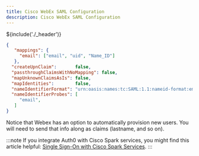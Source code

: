 ```yaml
---
title: Cisco WebEx SAML Configuration
description: Cisco WebEx SAML Configuration
---
```


${include('./_header')}

```json
{
   "mappings": {
     "email": ["email", "uid", "Name_ID"]
   },
  "createUpnClaim":       false,
  "passthroughClaimsWithNoMapping": false,
  "mapUnknownClaimsAsIs": false,
  "mapIdentities":        false,
  "nameIdentifierFormat": "urn:oasis:names:tc:SAML:1.1:nameid-format:emailAddress",
  "nameIdentifierProbes": [
     "email",
   ]
}
```

Notice that Webex has an option to automatically provision new users. You will need to send that info along as claims (lastname, and so on).

:::note
If you integrate Auth0 with Cisco Spark services, you might find this article helpful: [Single Sign-On with Cisco Spark Services](https://collaborationhelp.cisco.com/article/en-us/lfu88u).
:::

